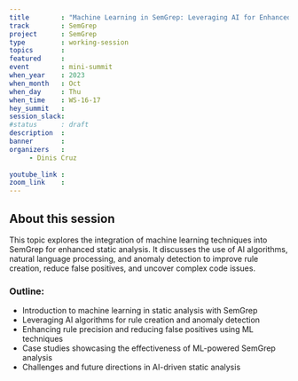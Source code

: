 ```yaml
---
title        : "Machine Learning in SemGrep: Leveraging AI for Enhanced Static Analysis(Panel)"
track        : SemGrep
project      : SemGrep
type         : working-session
topics       :
featured     :
event        : mini-summit
when_year    : 2023
when_month   : Oct
when_day     : Thu
when_time    : WS-16-17
hey_summit   : 
session_slack:
#status      : draft
description  :
banner       : 
organizers   :
     - Dinis Cruz
     
youtube_link : 
zoom_link    : 
---
```


## About this session
This topic explores the integration of machine learning techniques into SemGrep for enhanced static analysis. It discusses the use of AI algorithms, natural language processing, and anomaly detection to improve rule creation, reduce false positives, and uncover complex code issues.

### Outline:
- Introduction to machine learning in static analysis with SemGrep
- Leveraging AI algorithms for rule creation and anomaly detection
- Enhancing rule precision and reducing false positives using ML techniques
- Case studies showcasing the effectiveness of ML-powered SemGrep analysis
- Challenges and future directions in AI-driven static analysis


